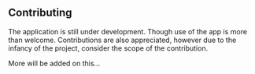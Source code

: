 ## Contributing

The application is still under development. Though use of the app is more than welcome.
Contributions are also appreciated, however due to the infancy of the project, consider the scope of the contribution.

More will be added on this...
